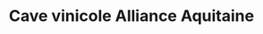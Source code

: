 ---
title: "Cave vinicole Alliance Aquitaine"
url: /le-fleix/cave-vinicole-alliance-aquitaine/
shop: Spirituosen
---